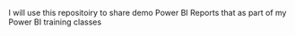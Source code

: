 I will use this repositoiry to share demo Power BI Reports that as part of my Power BI training classes

